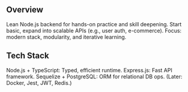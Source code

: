 ## Overview
Lean Node.js backend for hands-on practice and skill deepening. Start basic, expand into scalable APIs (e.g., user auth, e-commerce). Focus: modern stack, modularity, and iterative learning.

## Tech Stack
Node.js + TypeScript: Typed, efficient runtime.
Express.js: Fast API framework.
Sequelize + PostgreSQL: ORM for relational DB ops.
(Later: Docker, Jest, JWT, Redis.)